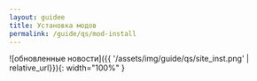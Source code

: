 ```yaml
---
layout: guidee
title: Установка модов
permalink: /guide/qs/mod-install
---
```


![обновленные новости]({{ '/assets/img/guide/qs/site_inst.png' | relative_url}}){: width="100%" }